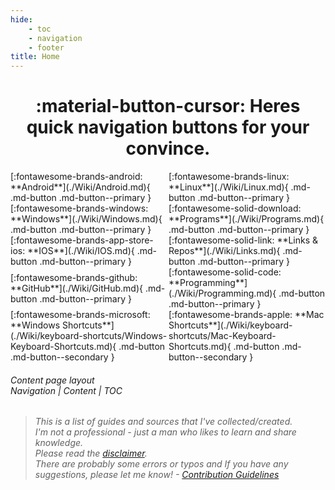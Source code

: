 ```yaml
---
hide:
    - toc
    - navigation
    - footer
title: Home
---
```


<center><h1>:material-button-cursor: Heres quick navigation buttons for your convince.</h1></center>

<style>
.containerindex { 
  display: grid;
  grid-template-columns: minmax(10px, auto)  minmax(10px, auto) ;
  grid-template-rows: auto auto auto auto auto;
  grid-auto-columns: min-content;
  grid-auto-rows: auto;
  gap: 0px 2px;
  padding left: 2px;
  padding right: 2px;
  grid-auto-flow: row;
  justify-content: space-evenly; 
  align-content: space-evenly; 
  justify-items: center; 
  align-items: center; 
  grid-template-areas:
    "android ios"
    "windows programs"
    "linux links"
    "github programming"
    "win-key mac-key";
}

.android { grid-area: android; }

.ios { grid-area: ios; }

.windows { grid-area: windows; }

.programs { grid-area: programs; }

.win-key { grid-area: win-key; }

.mac-key { grid-area: mac-key; }

.github { grid-area: github; }

.programming { grid-area: programming; }

.links { grid-area: links; }

.linux { grid-area: linux; }
</style>

<div class="containerindex" markdown>
 <div class="android" markdown> [:fontawesome-brands-android: **Android**](./Wiki/Android.md){ .md-button .md-button--primary } </div>
  <div class="ios" markdown> [:fontawesome-brands-linux: **Linux**](./Wiki/Linux.md){ .md-button .md-button--primary } </div>
  <div class="windows" markdown>[:fontawesome-brands-windows: **Windows**](./Wiki/Windows.md){ .md-button .md-button--primary }</div>
  <div class="linux" markdown> [:fontawesome-brands-app-store-ios: **IOS**](./Wiki/IOS.md){ .md-button .md-button--primary } </div>
  <div class="programs" markdown> [:fontawesome-solid-download: **Programs**](./Wiki/Programs.md){ .md-button .md-button--primary }</div>
  <div class="links" markdown>[:fontawesome-solid-link: **Links & Repos**](./Wiki/Links.md){ .md-button .md-button--primary }</div>
  <div class="github" markdown> [:fontawesome-brands-github: **GitHub**](./Wiki/GitHub.md){ .md-button .md-button--primary }</div>
  <div class="programming" markdown> [:fontawesome-solid-code: **Programming**](./Wiki/Programming.md){ .md-button .md-button--primary }</div>
  <div class="win-key" markdown> [:fontawesome-brands-microsoft: **Windows Shortcuts**](./Wiki/keyboard-shortcuts/Windows-Keyboard-Shortcuts.md){ .md-button .md-button--secondary } </div>
  <div class="mac-key" markdown> [:fontawesome-brands-apple: **Mac Shortcuts**](./Wiki/keyboard-shortcuts/Mac-Keyboard-Shortcuts.md){ .md-button .md-button--secondary } </div>
</div>

<h6>Content page layout<br> Navigation | Content | TOC </h6>

> _This is a list of guides and sources that I've collected/created.<br>
> I'm not a professional - just a man who likes to learn and share knowledge.<br>
> Please read the [disclaimer](./about-me/Wiki-ETC/disclaimer.md).<br>
> There are probably some errors or typos and If you have any suggestions, please let me know! - [Contribution Guidelines](./about-me/Wiki-ETC/contributions.md)_
